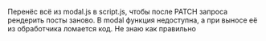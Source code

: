 Перенёс всё из modal.js в script.js, чтобы после PATCH запроса рендерить посты заново.
В modal функция недоступна, а при выносе её из обработчика ломается код. Не знаю как правильно
